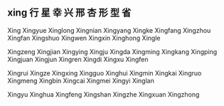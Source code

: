 xing  行 星 幸 兴 邢 杏 形 型 省
---

Xing Xingyue Xinglong Xingnian Xingyang Xingke Xingfang Xingzhou Xingfan Xingshuo Xingwen Xingxin Xinghong Xingle

Xingzeng Xingjian Xingying Xingju Xingda Xingming Xingkang Xingping Xingjuan Xingjun Xingren Xingdi Xingxu Xingfen 

Xingrui Xingze Xingxing Xingguo Xinghui Xingmin Xingkai Xingruo Xingmeng Xingbin Xingcai Xingmei Xingyi Xinglan 

Xingyu Xinghua Xingfeng Xingshan Xingzhe Xingxuan Xingzhong  
